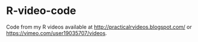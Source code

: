 R-video-code
============

Code from my R videos available at http://practicalrvideos.blogspot.com/ or https://vimeo.com/user19035707/videos.
